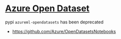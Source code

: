 # [Azure Open Dataset](https://learn.microsoft.com/en-us/azure/open-datasets/)

pypi `azureml-opendatasets` has been deprecated
- https://github.com/Azure/OpenDatasetsNotebooks
